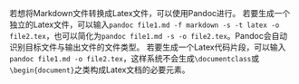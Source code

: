 若想将Markdown文件转换成Latex文件，可以使用Pandoc进行。
若要生成一个独立的Latex文件，可以输入`pandoc file1.md -f markdown -s -t latex -o file2.tex`，也可以简化为`pandoc file1.md -s -o file2.tex`。Pandoc会自动识别目标文件与输出文件的文件类型。
若要生成一个Latex代码片段，可以输入`pandoc file1.md -o file2.tex`，这样系统不会生成`\documentclass`或`\begin{document}`之类构成Latex文档的必要元素。
